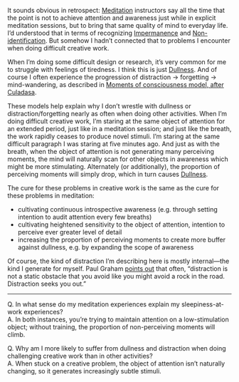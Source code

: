 It sounds obvious in retrospect: [Meditation](https://notes.andymatuschak.org/z3hBXnDxbvTaSPstyxoD5pj) instructors say all the time that the point is not to achieve attention and awareness just while in explicit meditation sessions, but to bring that same quality of mind to everyday life. I’d understood that in terms of recognizing [Impermanence](https://notes.andymatuschak.org/zW4ibrYmQAq5tTY4JEsGcDX) and [Non-identification](https://notes.andymatuschak.org/z5URdYxJwnM5TVhQnbZER8b). But somehow I hadn’t connected that to problems I encounter when doing difficult creative work.

When I’m doing some difficult design or research, it’s very common for me to struggle with feelings of tiredness. I think this is just [Dullness](https://notes.andymatuschak.org/zVNTDbWaVNxgTSPx3cNLDPc). And of course I often experience the progression of distraction -> forgetting -> mind-wandering, as described in [Moments of consciousness model, after Culadasa](https://notes.andymatuschak.org/zF3gSqhimNzCKYaWzm3rmUn).

These models help explain why I don’t wrestle with dullness or distraction/forgetting nearly as often when doing other activities. When I’m doing difficult creative work, I’m staring at the same object of attention for an extended period, just like in a meditation session; and just like the breath, the work rapidly ceases to produce novel stimuli. I’m staring at the same difficult paragraph I was staring at five minutes ago. And just as with the breath, when the object of attention is not generating many perceiving moments, the mind will naturally scan for other objects in awareness which might be more stimulating. Alternately (or additionally), the proportion of perceiving moments will simply drop, which in turn causes [Dullness](https://notes.andymatuschak.org/zVNTDbWaVNxgTSPx3cNLDPc).

The cure for these problems in creative work is the same as the cure for these problems in meditation:

- cultivating continuous introspective awareness (e.g. through setting intention to audit attention every few breaths)
- cultivating heightened sensitivity to the object of attention, intention to perceive ever greater level of detail
- increasing the proportion of perceiving moments to create more buffer against dullness, e.g. by expanding the scope of awareness

Of course, the kind of distraction I’m describing here is mostly internal—the kind I generate for myself. Paul Graham [points out](http://www.paulgraham.com/distraction.html) that often, “distraction is not a static obstacle that you avoid like you might avoid a rock in the road. Distraction seeks you out.”

---

Q. In what sense do my meditation experiences explain my sleepiness-at-work experiences?  
A. In both instances, you’re trying to maintain attention on a low-stimulation object; without training, the proportion of non-perceiving moments will climb.

Q. Why am I more likely to suffer from dullness and distraction when doing challenging creative work than in other activities?  
A. When stuck on a creative problem, the object of attention isn’t naturally changing, so it generates increasingly subtle stimuli.